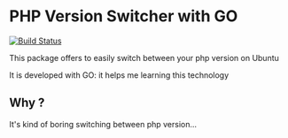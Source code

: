 # PHP Version Switcher with GO

[![Build Status](https://travis-ci.org/alexstudle/php-switcher.svg)](https://travis-ci.org/alexstudle/php-switcher)

This package offers to easily switch between your php version on Ubuntu

It is developed with GO: it helps me learning this technology

## Why ?

It's kind of boring switching between php version...